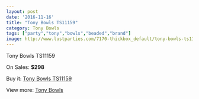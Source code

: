 ```yaml
---
layout: post
date: '2016-11-16'
title: "Tony Bowls TS11159"
category: Tony Bowls
tags: ["party","tony","bowls","beaded","brand"]
image: http://www.lustparties.com/7170-thickbox_default/tony-bowls-ts11159.jpg
---
```

Tony Bowls TS11159

On Sales: **$298**
<a href="https://www.lustparties.com/en/tony-bowls/2439-tony-bowls-ts11159.html"><amp-img layout="responsive" width="600" height="600" src="//www.lustparties.com/7170-thickbox_default/tony-bowls-ts11159.jpg" alt="Tony Bowls TS11159 0" /></a>
<a href="https://www.lustparties.com/en/tony-bowls/2439-tony-bowls-ts11159.html"><amp-img layout="responsive" width="600" height="600" src="//www.lustparties.com/7173-thickbox_default/tony-bowls-ts11159.jpg" alt="Tony Bowls TS11159 1" /></a>
<a href="https://www.lustparties.com/en/tony-bowls/2439-tony-bowls-ts11159.html"><amp-img layout="responsive" width="600" height="600" src="//www.lustparties.com/7172-thickbox_default/tony-bowls-ts11159.jpg" alt="Tony Bowls TS11159 2" /></a>
<a href="https://www.lustparties.com/en/tony-bowls/2439-tony-bowls-ts11159.html"><amp-img layout="responsive" width="600" height="600" src="//www.lustparties.com/7171-thickbox_default/tony-bowls-ts11159.jpg" alt="Tony Bowls TS11159 3" /></a>

Buy it: [Tony Bowls TS11159](https://www.lustparties.com/en/tony-bowls/2439-tony-bowls-ts11159.html "Tony Bowls TS11159")

View more: [Tony Bowls](https://www.lustparties.com/en/5-tony-bowls "Tony Bowls")